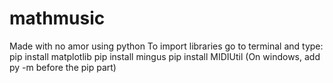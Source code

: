 # mathmusic
Made with no amor using python
To import libraries go to terminal and type:
pip install matplotlib
pip install mingus
pip install MIDIUtil
(On windows, add py -m before the pip part)
